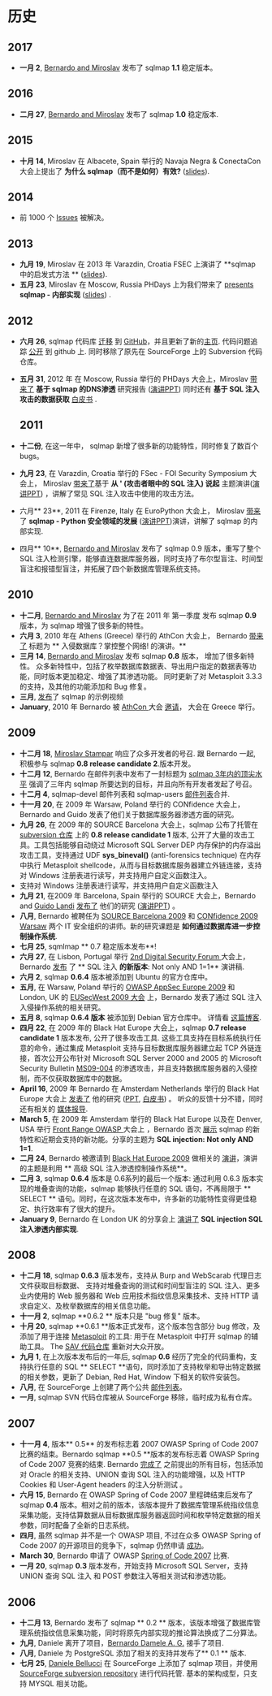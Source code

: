# 历史

## 2017

* **一月 2**, [Bernardo and Miroslav](http://www.sqlmap.org/#developers) 发布了 sqlmap **1.1** 稳定版本。

## 2016

* **二月 27**, [Bernardo and Miroslav](http://www.sqlmap.org/#developers) 发布了 sqlmap **1.0** 稳定版本.

## 2015

* **十月 14**, Miroslav 在 Albacete, Spain 举行的 Navaja Negra & ConectaCon 大会上提出了 **为什么 sqlmap（而不是如何）有效?** \([slides](http://www.slideshare.net/stamparm/sqlmap-why-not-how-it-works-53947145)\).

## 2014

* 前 1000 个 [Issues](https://github.com/sqlmapproject/sqlmap/issues?q=is%3Aissue+is%3Aclosed) 被解决。

## 2013

* **九月 19**, Miroslav 在 2013 年 Varazdin, Croatia FSEC 上演讲了 **sqlmap 中的启发式方法 ** \([slides](http://www.slideshare.net/stamparm/f-sec-2013miroslavstamparheuristicmethodsusedinsqlmap)\).
* **五月 23**, Miroslav 在 Moscow, Russia PHDays 上为我们带来了
  [presents](http://phdays.com/program/workshops/) **sqlmap - 内部实现** \([slides](http://www.slideshare.net/stamparm/ph-days-2013miroslavstamparsqlmapunderthehood)\) .

## 2012

* **六月 26**, sqlmap 代码库 [迁移](http://article.gmane.org/gmane.comp.security.sqlmap/2247) 到 [GitHub](https://github.com/sqlmapproject/sqlmap)，并且更新了新的[主页](http://sqlmap.org). 代码问题追踪 [公开](https://github.com/sqlmapproject/sqlmap/issues) 到 github 上. 同时移除了原先在 SourceForge 上的 Subversion 代码仓库。
* **五月 31**, 2012 年 在 Moscow, Russia 举行的 PHDays 大会上，Miroslav [带来了](http://phdays.com/program/conference/) **基于 sqlmap 的DNS渗透** 研究报告 \([演讲PPT](http://www.slideshare.net/stamparm/dns-exfiltration-using-sqlmap-13163281)\) 同时还有 **基于 SQL 注入攻击的数据获取** [白皮书](http://www.slideshare.net/stamparm/ph-days-2012miroslavstampardataretrievaloverdnsinsqlinjectionattackspaper) .

  ## 2011

* **十二份**, 在这一年中， sqlmap 新增了很多新的功能特性，同时修复了数百个 bugs。

* **九月 23**, 在 Varazdin, Croatia 举行的 FSec - FOI Security Symposium 大会上， Miroslav [带来了](http://fsec.foi.hr/index.php/Miroslav_Stampar_-_It_all_starts_with_the_%27_-_SQL_injection_from_attackers_point_of_view)基于 **从 ' \(攻击者眼中的 SQL 注入\) 说起** 主题演讲\([演讲PPT](http://www.slideshare.net/stamparm/f-sec-2011miroslavstamparitallstartswiththesinglequote-9311238)\) ，讲解了常见 SQL 注入攻击中使用的攻击方法。

* 六月** 23**, 2011 在 Firenze, Italy 在 EuroPython 大会上， Miroslav [带来](https://ep2012.europython.eu/conference/talks/sqlmap-security-developing-in-python)了 **sqlmap - Python 安全领域的发展** \([演讲PPT](http://www.slideshare.net/stamparm/euro-python-2011miroslavstamparsqlmapsecuritydevelopmentinpython)\)演讲，讲解了 sqlmap 的内部实现.

* 四月** 10**, [Bernardo and Miroslav](http://www.sqlmap.org/#developers) 发布了 sqlmap 0.9 版本，重写了整个 SQL 注入检测引擎，能够直连数据库服务器，同时支持了布尔型盲注、时间型盲注和报错型盲注，并拓展了四个新数据库管理系统支持。

## 2010

* **十二月**, [Bernardo and Miroslav](http://www.sqlmap.org/#developers) 为了在 2011 年 第一季度 发布 sqlmap **0.9** 版本，为 sqlmap 增强了很多新的特性。
* **六月 3**,  2010 年在 Athens \(Greece\) 举行的 AthCon 大会上， Bernardo [带来了](http://www.slideshare.net/inquis/ath-con-2010bernardodamelegotdbownnet) 标题为 ** 入侵数据库？掌控整个网络! 的演讲。**
* **三月 14**, [Bernardo and Miroslav](http://www.sqlmap.org/#developers) 发布 sqlmap **0.8** 版本， 增加了很多新特性。 众多新特性中，包括了枚举数据库数据表、导出用户指定的数据表等功能，同时版本更加稳定、增强了其渗透功能。 同时更新了对 Metasploit 3.3.3 的支持，及其他的功能添加和 Bug 修复。 
* **三月**, [发布](http://www.youtube.com/inquisb)了 sqlmap 的示例视频
* **January**, 2010 年 Bernardo 被 [AthCon ](https://www.gitbook.com/book/octobug/sqlmap-wiki-zhcn/edit#)大会 [邀请](http://www.athcon.org/speakers/)， 大会在 Greece 举行。

## 2009

* **十二月 18**, [Miroslav Stampar](http://unconciousmind.blogspot.com/) 响应了众多开发者的号召. 跟 Bernardo 一起, 积极参与 sqlmap **0.8 release candidate 2**.版本开发。
* **十二月 12**, Bernardo 在邮件列表中发布了一封标题为 [sqlmap 3年内的顶尖水平](https://www.gitbook.com/book/octobug/sqlmap-wiki-zhcn/edit#)  强调了三年内 sqlmap 所要达到的目标，并且向所有开发者发起了号召。
* **十二月 4**, sqlmap-devel 邮件列表和 sqlmap-users [邮件列表](http://www.sqlmap.org/#ml)合并.
* **十一月 20**, 在 2009 年 Warsaw, Poland 举行的 CONfidence 大会上，Bernardo and Guido 发表了他们关于数据库服务器渗透方面的研究。
* **九月 26**, 在 2009 年的 SOURCE Barcelona 大会上，sqlmap 公布了托管在 [subversion 仓库](https://svn.sqlmap.org/sqlmap/trunk/sqlmap/) 上的 **0.8 release candidate 1** 版本, 公开了大量的攻击工具。工具包括能够自动绕过  Microsoft SQL Server DEP 内存保护的内存溢出攻击工具，支持通过 UDF **sys\_bineval\(\)** \(anti-forensics technique\) 在内存中执行 Metasploit shellcode，从而与目标数据库服务器建立外链连接，支持对 Windows 注册表进行读写，并支持用户自定义函数注入。
* 支持对 Windows 注册表进行读写，并支持用户自定义函数注入
* **九月 21**, 在2009 年 Barcelona, Spain 举行的 SOURCE 大会上，Bernardo and [Guido Landi](http://www.pornosecurity.org) [发布了](http://www.sourceconference.com/index.php/pastevents/source-barcelona-2009/schedule) 他们的研究 \([演讲PPT](http://www.slideshare.net/inquis/expanding-the-control-over-the-operating-system-from-the-database)\) 。
* **八月**, Bernardo 被聘任为 [SOURCE Barcelona 2009](http://www.sourceconference.com/index.php/pastevents/source-barcelona-2009) 和 [CONfidence 2009 Warsaw](http://200902.confidence.org.pl/) 两个 IT 安全组织的讲师。新的研究课题是 **如何通过数据库进一步控制操作系统**.
* **七月 25**, sqmlmap ** 0.7 稳定版本发布**!
* **六月 27**, 在 Lisbon, Portugal 举行 [2nd Digital Security Forum ](https://www.gitbook.com/book/octobug/sqlmap-wiki-zhcn/edit#)大会上，Bernardo [发布](http://www.slideshare.net/inquis/sql-injection-not-only-and-11-updated) 了 ** SQL 注入 **的新版本**: Not only AND 1=1** 演讲稿.
* **六月 2**, sqlmap **0.6.4** 版本被添加到 Ubuntu 的官方仓库中。
* **五月**, 在 Warsaw, Poland 举行的 [OWASP AppSec Europe 2009](https://www.gitbook.com/book/octobug/sqlmap-wiki-zhcn/edit#) 和 London, UK 的 [EUSecWest 2009 大会](https://www.gitbook.com/book/octobug/sqlmap-wiki-zhcn/edit#) 上，Bernardo 发表了通过 SQL 注入入侵操作系统的相关研究。
* **五月 8**, sqlmap **0.6.4 版本** 被添加到 Debian 官方仓库中。 详情看 [这篇博客](http://bernardodamele.blogspot.com/2009/05/sqlmap-in-debian-package-repository.html).
* **四月 22**, 在 2009 年的 Black Hat Europe 大会上，sqlmap **0.7 release candidate 1** 版本发布, 公开了很多攻击工具. 这些工具支持在目标系统执行任意的命令，通过集成 Metasploit 支持与目标数据库服务器建立起 TCP 外链连接，首次公开公布针对 Microsoft SQL Server 2000 and 2005 的 Microsoft Security Bulletin [MS09-004](http://www.microsoft.com/technet/security/Bulletin/MS09-004.mspx)  的渗透攻击，并且支持数据库服务器的入侵控制，而不仅获取数据库中的数据。
* **April 16**, 2009 年 Bernardo 在 Amsterdam Netherlands 举行的 Black Hat Europe 大会上 [发表了](http://www.blackhat.com/html/bh-europe-09/bh-eu-09-archives.html#Damele") 他的研究 \([PPT](http://www.slideshare.net/inquis/advanced-sql-injection-to-operating-system-full-control-slides), [白皮书](http://www.slideshare.net/inquis/advanced-sql-injection-to-operating-system-full-control-whitepaper-4633857)\) 。 听众的反馈十分不错，同时还有相关的 [媒体报导](http://bernardodamele.blogspot.com/2009/03/black-hat-europe-2009.html).
* **March 5**, 在 2009 年 Amsterdam 举行的 Black Hat Europe 以及在 Denver, USA 举行 [Front Range OWASP ](http://www.owasp.org/index.php/Front_Range_OWASP_Conference_2009)大会上 ，Bernardo  首次 [展示](http://www.slideshare.net/inquis/sql-injection-not-only-and-11) sqlmap 的新特性和近期会支持的新功能。分享的主题为 **SQL injection: Not only AND 1=1**.
* **二月 24**, Bernardo 被邀请到 [Black Hat Europe 2009](http://www.blackhat.com/html/bh-europe-09/bh-eu-09-main.html) 做相关的 [演讲](http://www.blackhat.com/html/bh-europe-09/bh-eu-09-speakers.html#Damele)，演讲的主题是利用 ** 高级 SQL 注入渗透控制操作系统**。
* **二月 3**, sqlmap **0.6.4** 版本是 0.6系列的最后一个版本: 通过利用 0.6.3 版本实现的堆叠查询的功能，sqlmap 能够执行任意的 SQL 语句，不再局限于 ** SELECT ** 语句。同时，在这次版本发布中，许多新的功能特性变得更佳稳定、执行效率有了很大的提升。
* **January 9**, Bernardo 在 London UK 的分享会上 [演讲了](http://www.slideshare.net/inquis/sql-injection-exploitation-internals-presentation) **SQL injection SQL 注入渗透内部实现**.

## 2008

* **十二月 18**, sqlmap **0.6.3** 版本发布，支持从 Burp and WebScarab 代理日志文件获取目标数据、 支持对堆叠查询的测试和时间型盲注的 SQL 注入、更多业内使用的 Web 服务器和 Web 应用技术指纹信息采集技术、支持 HTTP 请求自定义、及枚举数据库的相关信息功能。
* **十一月 2**, sqlmap **0.6.2 ** 版本只是  "bug 修复" 版本。
* **十月 20**, sqlmap  **0.6.1 **版本正式发布，这个版本包含部分 bug 修改，及添加了用于连接 [Metasploit](http://metasploit.com) 的工具: 用于在 Metasploit 中打开 sqlmap 的辅助工具。 The [ SAV 代码仓库](https://svn.sqlmap.org/sqlmap/trunk/sqlmap/) 重新对大众开放。
* **九月 1**, 在上次版本发布后的一年后, sqlmap **0.6** 经历了完全的代码重构，支持执行任意的 SQL ** SELECT **语句，同时添加了支持枚举和导出特定数据的相关参数，更新了 Debian, Red Hat, Window 下相关的软件安装包。
* **八月**,  在 SourceForge 上创建了两个公共 [邮件列表](http://www.sqlmap.org/#ml)。
* **一月**, sqlmap SVN 代码仓库被从 SourceForge 移除，临时成为私有仓库。

## 2007

* **十一月 4**,  版本** 0.5** 的发布标志着 2007 OWASP Spring of Code 2007 比赛的结束。Bernardo sqlmap **0.5 **版本的发布标志着 OWASP Spring of Code 2007 竞赛的结束. Bernardo [完成了](http://www.owasp.org/index.php/SpoC_007_-_SQLMap_-_Progress_Page) 之前提出的所有目标，包括添加对 Oracle 的相关支持、UNION 查询 SQL 注入的功能增强，以及 HTTP Cookies 和 User-Agent headers 的注入分析测试 。
* **六月 15**, Bernardo 在 OWASP Spring of Code 2007 里程碑结束后发布了 sqlmap  **0.4** 版本。相对之前的版本，该版本提升了数据库管理系统指纹信息采集功能，支持估算数据从目标数据库服务器返回时间和枚举特定数据的相关参数，同时配备了全新的日志系统。
* **四月**, 虽然 sqlmap 并不是一个 OWASP 项目,  不过在众多 OWASP Spring of Code 2007 的开源项目的竞争下，sqlmap 仍然申请 [成功](http://www.owasp.org/index.php/SpoC_007_-_SqlMap)。 
* **March 30**, Bernardo 申请了 OWASP [Spring of Code 2007](http://www.owasp.org/index.php/OWASP_Spring_Of_Code_2007_Applications#Bernardo_-_sqlmap) 比赛.
* **一月 20**, sqlmap **0.3** 版本发布，开始支持 Microsoft SQL Server，支持 UNION 查询 SQL 注入 和 POST 参数注入等相关测试和渗透功能。

## 2006

* **十二月 13**, Bernardo 发布了 sqlmap ** 0.2 ** 版本，该版本增强了数据库管理系统指纹信息采集功能，同时将原先内部实现的推论算法换成了二分算法。
* **九月**, Daniele 离开了项目，[Bernardo Damele A. G.](http://bernardodamele.blogspot.com) 接手了项目.
* **八月**, Daniele 为 PostgreSQL 添加了相关的支持并发布了** 0.1 ** 版本.
* **七月 25**, [Daniele Bellucci](http://dbellucci.blogspot.com) 在 SourceForge 上添加了 sqlmap 项目，并使用 [SourceForge subversion repository](http://sqlmap.svn.sourceforge.net/viewvc/sqlmap/) 进行代码托管. 基本的架构成型，只支持 MYSQL 相关功能。



